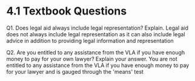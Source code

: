 # 4.1 Textbook Questions

Q1. Does legal aid always include legal representation? Explain.
	Legal aid does not always include legal representation as it can also include legal advice in addition to providing legal information and representation

Q2. Are you entitled to any assistance from the VLA if you have enough money to pay for your own lawyer? Explain your answer.
	You are not entitled to any assistance from the VLA if you have enough money to pay for your lawyer and is gauged through the 'means' test